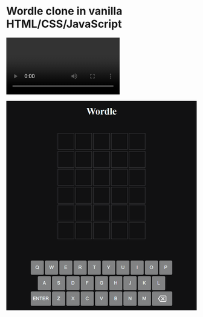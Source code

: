 # Wordle clone in vanilla HTML/CSS/JavaScript

![Wordle Animation](./wordle%20animation.mp4)

![Wordle Screenshot](wordle-screenshot.png)
